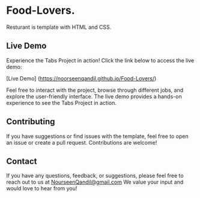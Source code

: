 # Food-Lovers.
Resturant is template with HTML and CSS. 

## Live Demo
Experience the Tabs Project in action! Click the link below to access the live demo:

[Live Demo] (https://noorseenqandil.github.io/Food-Lovers/)

Feel free to interact with the project, browse through different jobs, and explore the user-friendly interface. The live demo provides a hands-on experience to see the Tabs Project in action.

## Contributing
If you have suggestions or find issues with the template, feel free to open an issue or create a pull request. Contributions are welcome!

## Contact
If you have any questions, feedback, or suggestions, please feel free to reach out to us at NourseenQandil@gmail.com We value your input and would love to hear from you!
